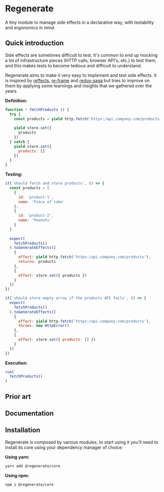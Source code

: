 # Regenerate

A tiny module to manage side effects in a declarative way, with testability and ergonomics in mind.

## Quick introduction

Side effects are sometimes difficult to test. It's common to end up mocking a lot of infrastructure pieces (HTTP calls, browser API's, etc.) to test them, and this makes tests to become tedious and difficult to understand.

Regenerate aims to make it very easy to implement and test side effects. It is inspired by [reffects](https://github.com/trovit/reffects), [re-frame](https://github.com/day8/re-frame) and [redux-saga](https://github.com/redux-saga/redux-saga) but tries to improve on them by applying some learnings and insights that we gathered over the years.

**Definition:**
```js
function * fetchProducts () {
  try {
    const products = yield http.fetch('https:/api.company.com/products')
    
    yield store.set({
      products
    })
  } catch {
    yield store.set({
      products: []
    })
  }
}
```

**Testing:**
```js
it('should fetch and store products', () => {
  const products = [
    {
      id: 'product-1',
      name: 'Piece of cake'
    },
    {
      id: 'product-2',
      name: 'Peanuts'
    }
  ]
  
  expect(
    fetchProducts()
  ).toGenerateEffects([
    {
      effect: yield http.fetch('https:/api.company.com/products'),
      returns: products
    },
    {
      effect: store.set({ products })
    }
  ])
})

it('should store empty array if the products API fails', () => {
  expect(
    fetchProducts()
  ).toGenerateEffects([
    {
      effect: yield http.fetch('https:/api.company.com/products'),
      throws: new HttpError()
    },
    {
      effect: store.set({ products: [] })
    }
  ])
})
```

**Execution:**
```js
run(
  fetchProducts()
)
```

## Prior art

## Documentation

## Installation

Regenerate is composed by various modules, to start using it you'll need to install its core using your dependency manager of choice:

**Using yarn:**
```bash
yarn add @regenerate/core
```

**Using npm:**
```bash
npm i @regenerate/core
```